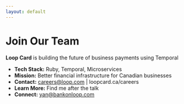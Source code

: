 ```yaml
---
layout: default
---
```


# Join Our Team

**Loop Card** is building the future of business payments using Temporal

- **Tech Stack:** Ruby, Temporal, Microservices
- **Mission:** Better financial infrastructure for Canadian businesses
- **Contact:** careers@loop.com | loopcard.ca/careers
- **Learn More:** Find me after the talk
- **Connect:** yan@bankonloop.com